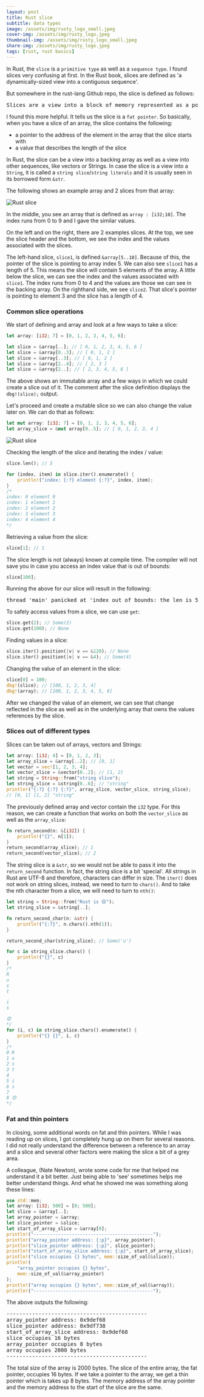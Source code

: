 ```yaml
---
layout: post
title: Rust slice
subtitle: data types
image: /assets/img/rusty_logo_small.jpeg
cover-img: /assets/img/rusty_logo.jpeg
thumbnail-img: /assets/img/rusty_logo_small.jpeg
share-img: /assets/img/rusty_logo.jpeg
tags: [rust, rust basics]
---
```


In Rust, the `slice` is a `primitive type` as well as a `sequence type`. I found slices very confusing at first. In the Rust book, slices are defined as 'a dynamically-sized view into a contiguous sequence'. 

But somewhere in the rust-lang Github repo, the slice is defined as follows:

<pre>
Slices are a view into a block of memory represented as a pointer and a length.
</pre>

I found this more helpful. It tells us the slice is a `fat pointer`. So basically, when you have a slice of an array, the slice contains the following:
- a pointer to the address of the element in the array that the slice starts with
- a value that describes the length of the slice

In Rust, the slice can be a view into a backing array as well as a view into other sequences, like vectors or Strings. In case the slice is a view into a `String`, it is called a `string slice`/`string literals` and it is usually seen in its borrowed form `&str`.

The following shows an example array and 2 slices from that array:

![Rust slice](/learn/img/rust_slice.png "Rust slice")


In the middle, you see an array that is defined as `array : [i32;10]`. The index runs from 0 to 9 and I gave the similar values.

On the left and on the right, there are 2 examples slices. At the top, we see the slice header and the bottom, we see the index and the values associated with the slices.

The left-hand slice, `slice1`, is defined `&array[5..10]`. Because of this, the pointer of the slice is pointing to array index 5. We can also see `slice1` has a length of 5. This means the slice will contain 5 elements of the array. A little below the slice, we can see the index and the values associated with `slice1`. The index runs from 0 to 4 and the values are those we can see in the backing array. On the righthand side, we see `slice2`. That slice's pointer is pointing to element 3 and the slice has a length of 4.


### Common slice operations

We start of defining and array and look at a few ways to take a slice:

```rust
let array: [i32; 7] = [0, 1, 2, 3, 4, 5, 6];

let slice = &array[..]; // [ 0, 1, 2, 3, 4, 5, 6 ]
let slice = &array[0..3]; // [ 0, 1, 2 ]
let slice = &array[..3]; // [ 0, 1, 2 ]
let slice = &array[2..4]; // [ 2, 3 ]
let slice = &array[2..]; // [ 2, 3, 4, 5, 6 ]
```

The above shows an immutable array and a few ways in which we could create a slice out of it. The comment after the slice definition displays the `dbg!(slice);` output.


Let's proceed and create a mutable slice so we can also change the value later on. We can do that as follows:

```rust
let mut array: [i32; 7] = [0, 1, 2, 3, 4, 5, 6];
let array_slice = &mut array[0..5]; // [ 0, 1, 2, 3, 4 ]
```

![Rust slice](/learn/img/slice_1.png "Rust slice")

Checking the length of the slice and iterating the index / value:

```rust
slice.len(); // 5

for (index, item) in slice.iter().enumerate() {
    println!("index: {:?} element {:?}", index, item);
}
/*
index: 0 element 0
index: 1 element 1
index: 2 element 2
index: 3 element 3
index: 4 element 4
*/
```

Retrieving a value from the slice:

```rust
slice[1]; // 1
```

The slice length is not (always) known at compile time. The compiler will not save you in case you access an index value that is out of bounds:

```rust
slice[100];
```

Running the above for our slice will result in the following:

<pre>
thread 'main' panicked at 'index out of bounds: the len is 5 but the index is 100'
</pre>

To safely access values from a slice, we can use `get`:

```rust
slice.get(2); // Some(2)
slice.get(100); // None
```

Finding values in a slice:

```rust
slice.iter().position(|v| v == &120); // None
slice.iter().position(|v| v == &4); // Some(4)
```

Changing the value of an element in the slice:
```rust
slice[0] = 100;
dbg!(slice); // [100, 1, 2, 3, 4]
dbg!(array); // [100, 1, 2, 3, 4, 5, 6]
```

After we changed the value of an element, we can see that change reflected in the slice as well as in the underlying array that owns the values references by the slice.

### Slices out of different types

Slices can be taken out of arrays, vectors and Strings:

```rust
let array: [i32; 4] = [0, 1, 2, 3];
let array_slice = &array[..2]; // [0, 1]
let vector = vec![1, 2, 3, 4];
let vector_slice = &vector[0..2]; // [1, 2]
let string = String::from("string slice");
let string_slice = &string[0..6]; // "string"
println!("{:?} {:?} {:?}", array_slice, vector_slice, string_slice);
// [0, 1] [1, 2] "string"
```

The previously defined array and vector contain the `i32` type. For this reason, we can create a function that works on both the `vector_slice` as well as the `array_slice`:

```rust
fn return_second(n: &[i32]) {
    println!("{}", n[1]);
}
return_second(array_slice); // 1
return_second(vector_slice); // 2
```

The string slice is a `&str`, so we would not be able to pass it into the `return_second` function. In fact, the string slice is a bit 'special'. All strings in Rust are UTF-8 and therefore, characters can differ in size. The `iter()` does not work on string slices, instead, we need to turn to `chars()`. And to take the nth character from a slice, we will need to turn to `nth()`:

```rust
let string = String::from("Rust is 😍");
let string_slice = &string[..];

fn return_second_char(n: &str) {
    println!("{:?}", n.chars().nth(1));
}

return_second_char(string_slice); // Some('u')

for c in string_slice.chars() {
    println!("{}", c)
}
/*
R
u
s
t

i
s

😍
*/
for (i, c) in string_slice.chars().enumerate() {
    println!("{} {}", i, c)
}
/*
0 R
1 u
2 s
3 t
4
5 i
6 s
7
8 😍
*/
```


### Fat and thin pointers

In closing, some additional words on fat and thin pointers. While I was reading up on slices, I got completely hung up on them for several reasons. I did not really understand the difference between a reference to an array and a slice and several other factors were making the slice a bit of a grey area.

A colleague, (Nate Newton), wrote some code for me that helped me understand it a bit better. Just being able to 'see' sometimes helps me better understand things. And what he showed me was something along these lines:

```rust
use std::mem;
let array: [i32; 500] = [0; 500];
let slice = &array[..];
let array_pointer = &array;
let slice_pointer = &slice;
let start_of_array_slice = &array[0];
println!("--------------------------------------------");
println!("array_pointer address: {:p}", array_pointer);
println!("slice_pointer address: {:p}", slice_pointer);
println!("start_of_array_slice address: {:p}", start_of_array_slice);
println!("slice occupies {} bytes", mem::size_of_val(&slice));
println!(
    "array_pointer occupies {} bytes",
    mem::size_of_val(&array_pointer)
);
println!("array occupies {} bytes", mem::size_of_val(&array));
println!("--------------------------------------------");
```

The above outputs the following:

<pre>
--------------------------------------------
array_pointer address: 0x9def68
slice_pointer address: 0x9df738
start_of_array_slice address: 0x9def68
slice occupies 16 bytes
array_pointer occupies 8 bytes
array occupies 2000 bytes
--------------------------------------------
</pre>

The total size of the array is 2000 bytes. The slice of the entire array, the fat pointer, occupies 16 bytes. If we take a pointer to the array, we get a thin pointer which is takes up 8 bytes. The memory address of the array pointer and the memory address to the start of the slice are the same.
